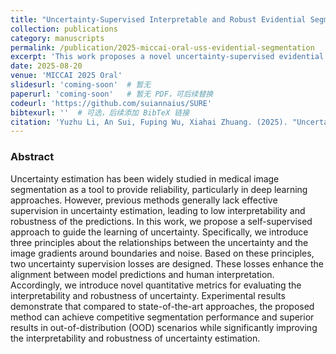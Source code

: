 ```yaml
---
title: "Uncertainty-Supervised Interpretable and Robust Evidential Segmentation"
collection: publications
category: manuscripts
permalink: /publication/2025-miccai-oral-uss-evidential-segmentation
excerpt: 'This work proposes a novel uncertainty-supervised evidential segmentation framework that improves interpretability and robustness by explicitly aligh predicted uncertainty with human intuition.'
date: 2025-08-20
venue: 'MICCAI 2025 Oral'
slidesurl: 'coming-soon'  # 暂无
paperurl: 'coming-soon'   # 暂无 PDF，可后续替换
codeurl: 'https://github.com/suiannaius/SURE'
bibtexurl: ''  # 可选，后续添加 BibTeX 链接
citation: 'Yuzhu Li, An Sui, Fuping Wu, Xiahai Zhuang. (2025). "Uncertainty-Supervised Interpretable and Robust Evidential Segmentation." <i>MICCAI 2025 Oral</i>.'
---
```


### Abstract
Uncertainty estimation has been widely studied in medical image segmentation as a tool to provide reliability, particularly in deep learning approaches.
However, previous methods generally lack effective supervision in uncertainty estimation, leading to low interpretability and robustness of the predictions. 
In this work, we propose a self-supervised approach to guide the learning of uncertainty.
Specifically, we introduce three principles about the relationships between the uncertainty and the image gradients around boundaries and noise.
Based on these principles, two uncertainty supervision losses are designed.
These losses enhance the alignment between model predictions and human interpretation. 
Accordingly, we introduce novel quantitative metrics for evaluating the interpretability and robustness of uncertainty. Experimental results demonstrate that compared to state-of-the-art approaches, the proposed method can achieve competitive segmentation performance and superior results in out-of-distribution (OOD) scenarios while significantly improving the interpretability and robustness of uncertainty estimation.

